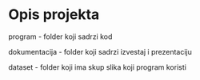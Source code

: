 # Opis projekta
program - folder koji sadrzi kod

dokumentacija - folder koji sadrzi izvestaj i prezentaciju

dataset - folder koji ima skup slika koji program koristi
